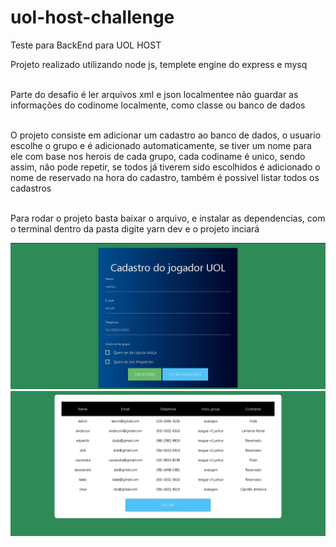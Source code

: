 # uol-host-challenge

Teste para BackEnd para UOL HOST

Projeto realizado utilizando node js, templete engine do express e mysq
<br><br>

Parte do desafio é ler arquivos xml e json localmentee não guardar as informações do codinome localmente, como classe ou banco de dados
<br><br>

O projeto consiste em adicionar um cadastro ao banco de dados, o usuario escolhe o grupo e é adicionado automaticamente, se tiver um nome para ele com base nos herois de cada grupo, cada codiname é unico, sendo assim, não pode repetir, se todos já tiverem sido escolhidos é adicionado o nome de reservado na hora do cadastro, também é possivel listar todos os cadastros<br><br>

Para rodar o projeto basta baixar o arquivo, e instalar as dependencias, com o terminal dentro da pasta digite yarn dev e o projeto inciará<br>

<img src="layout1.jpg"/>


<img src="layout2.jpg"/>
